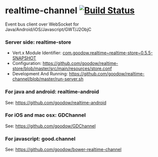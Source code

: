 realtime-channel [![Build Status](https://travis-ci.org/goodow/realtime-channel.svg?branch=master)](https://travis-ci.org/goodow/realtime-channel)
================

Event bus client over WebSocket for Java/Android/iOS/Javascript/GWT/J2ObjC

### Server side: realtime-store
* Vert.x Module Identifier: [com.goodow.realtime~realtime-store~0.5.5-SNAPSHOT](https://oss.sonatype.org/index.html#nexus-search;gav~com.goodow.realtime~realtime-store~~~)
* Configuration: https://github.com/goodow/realtime-store/blob/master/src/main/resources/store.conf
* Development And Running: https://github.com/goodow/realtime-channel/blob/master/run-server.sh

### For java and android: realtime-android
See: https://github.com/goodow/realtime-android

### For iOS and mac osx: GDChannel
See: https://github.com/goodow/GDChannel

### For javascript: good.channel
See: https://github.com/goodow/bower-realtime-channel
